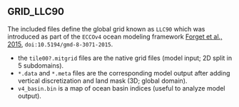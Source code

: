 
## GRID_LLC90

The included files define the global grid known as `LLC90` which was introduced as part of the `ECCOv4` ocean modeling framework [Forget et al., 2015](http://www.geosci-model-dev.net/8/3071/2015/), `doi:10.5194/gmd-8-3071-2015`.

- the `tile00?.mitgrid` files are the native grid files (model input; 2D split in 5 subdomains).
- `*.data` and `*.meta` files are the corresponding model output after adding vertical discretization and land mask (3D; global domain).
- `v4_basin.bin` is a map of ocean basin indices (useful to analyze model output).

